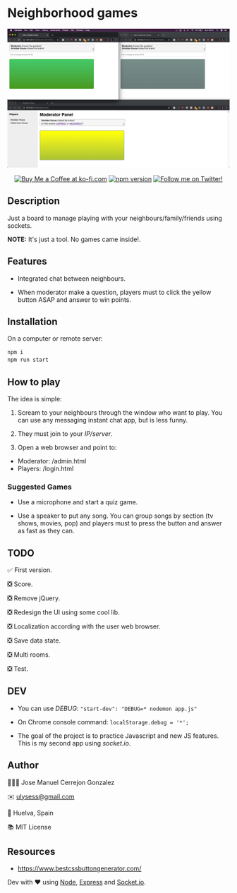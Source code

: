# Neighborhood games

![image](./images/capture_v0.3.png)

<p align="center">
	<a href='https://ko-fi.com/A838QJC' target='_blank'><img height='36' style='border:0px;height:36px;' src='https://az743702.vo.msecnd.net/cdn/kofi2.png?v=0' border='0' alt='Buy Me a Coffee at ko-fi.com' /></a>
	<a href="https://github.com/jmcerrejon/neighborhood-games/blob/master/LICENSE"><img src="https://img.shields.io/github/license/jmcerrejon/neighborhood-games" alt="npm version"></a>
	<a href="https://twitter.com/ulysess10"><img src="https://img.shields.io/twitter/follow/ulysess10?style=social" alt="Follow me on Twitter!"></a>
</p>

## Description

Just a board to manage playing with your neighbours/family/friends using sockets.

**NOTE:** It's just a tool. No games came inside!.

## Features

* Integrated chat between neighbours.

* When moderator make a question, players must to click the yellow button ASAP and answer to win points.

## Installation

On a computer or remote server:

```bash
npm i
npm run start
```

## How to play

The idea is simple:

1. Scream to your neighbours through the window who want to play. You can use any messaging instant chat app, but is less funny.

2. They must join to your *IP/server*.

3. Open a web browser and point to:

- Moderator: /admin.html
- Players: /login.html

### Suggested Games

* Use a microphone and start a quiz game.

* Use a speaker to put any song. You can group songs by section (tv shows, movies, pop) and players must to press the button and answer as fast as they can.

## TODO

✅ First version.

❎ Score.

❎ Remove jQuery.

❎ Redesign the UI using some cool lib.

❎ Localization according with the user web browser.

❎ Save data state.

❎ Multi rooms.

❎ Test.

## DEV

* You can use *DEBUG*: ``` "start-dev": "DEBUG=* nodemon app.js" ```

* On Chrome console command: ``` localStorage.debug = '*'; ```

* The goal of the project is to practice Javascript and new JS features. This is my second app using *socket.io*. 

## Author

👨🏻‍💻 Jose Manuel Cerrejon Gonzalez

✉️ ulysess@gmail.com

📍 Huelva, Spain

📚 MIT License

## Resources

* https://www.bestcssbuttongenerator.com/

Dev with ♥️ using [Node](https://nodejs.org/), [Express](https://expressjs.com/) and [Socket.io](https://socket.io/).